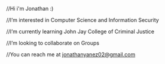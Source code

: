 //Hi i'm Jonathan :)

//I’m interested in Computer Science and Information Security

//I’m currently learning John Jay College of Criminal Justice

//I’m looking to collaborate on Groups

//You can reach me at jonathanyanez02@gmail.com


